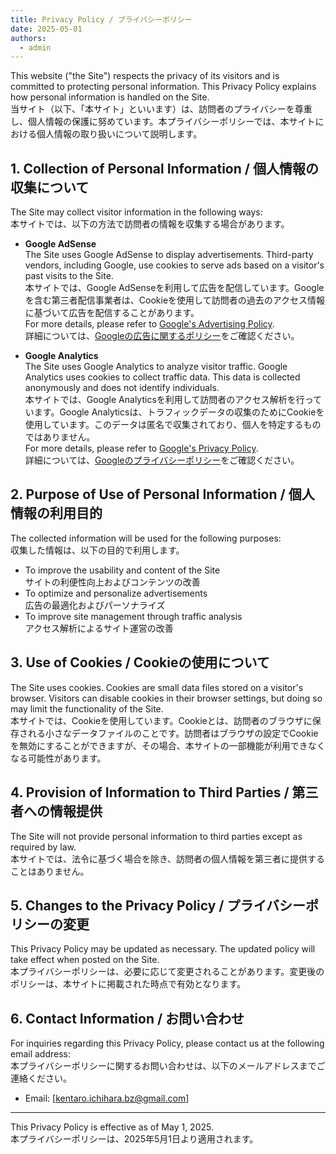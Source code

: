 ```yaml
---
title: Privacy Policy / プライバシーポリシー
date: 2025-05-01
authors:
  - admin
---
```


This website ("the Site") respects the privacy of its visitors and is committed to protecting personal information. This Privacy Policy explains how personal information is handled on the Site.  
当サイト（以下、「本サイト」といいます）は、訪問者のプライバシーを尊重し、個人情報の保護に努めています。本プライバシーポリシーでは、本サイトにおける個人情報の取り扱いについて説明します。

## 1. Collection of Personal Information / 個人情報の収集について

The Site may collect visitor information in the following ways:  
本サイトでは、以下の方法で訪問者の情報を収集する場合があります。

- **Google AdSense**  
  The Site uses Google AdSense to display advertisements. Third-party vendors, including Google, use cookies to serve ads based on a visitor's past visits to the Site.  
  本サイトでは、Google AdSenseを利用して広告を配信しています。Googleを含む第三者配信事業者は、Cookieを使用して訪問者の過去のアクセス情報に基づいて広告を配信することがあります。  
  For more details, please refer to [Google's Advertising Policy](https://policies.google.com/technologies/ads?hl=en).  
  詳細については、[Googleの広告に関するポリシー](https://policies.google.com/technologies/ads?hl=ja)をご確認ください。

- **Google Analytics**  
  The Site uses Google Analytics to analyze visitor traffic. Google Analytics uses cookies to collect traffic data. This data is collected anonymously and does not identify individuals.  
  本サイトでは、Google Analyticsを利用して訪問者のアクセス解析を行っています。Google Analyticsは、トラフィックデータの収集のためにCookieを使用しています。このデータは匿名で収集されており、個人を特定するものではありません。  
  For more details, please refer to [Google's Privacy Policy](https://policies.google.com/privacy?hl=en).  
  詳細については、[Googleのプライバシーポリシー](https://policies.google.com/privacy?hl=ja)をご確認ください。

## 2. Purpose of Use of Personal Information / 個人情報の利用目的

The collected information will be used for the following purposes:  
収集した情報は、以下の目的で利用します。

- To improve the usability and content of the Site  
  サイトの利便性向上およびコンテンツの改善
- To optimize and personalize advertisements  
  広告の最適化およびパーソナライズ
- To improve site management through traffic analysis  
  アクセス解析によるサイト運営の改善

## 3. Use of Cookies / Cookieの使用について

The Site uses cookies. Cookies are small data files stored on a visitor's browser. Visitors can disable cookies in their browser settings, but doing so may limit the functionality of the Site.  
本サイトでは、Cookieを使用しています。Cookieとは、訪問者のブラウザに保存される小さなデータファイルのことです。訪問者はブラウザの設定でCookieを無効にすることができますが、その場合、本サイトの一部機能が利用できなくなる可能性があります。

## 4. Provision of Information to Third Parties / 第三者への情報提供

The Site will not provide personal information to third parties except as required by law.  
本サイトでは、法令に基づく場合を除き、訪問者の個人情報を第三者に提供することはありません。

## 5. Changes to the Privacy Policy / プライバシーポリシーの変更

This Privacy Policy may be updated as necessary. The updated policy will take effect when posted on the Site.  
本プライバシーポリシーは、必要に応じて変更されることがあります。変更後のポリシーは、本サイトに掲載された時点で有効となります。

## 6. Contact Information / お問い合わせ

For inquiries regarding this Privacy Policy, please contact us at the following email address:  
本プライバシーポリシーに関するお問い合わせは、以下のメールアドレスまでご連絡ください。

- Email: [kentaro.ichihara.bz@gmail.com]  

---

This Privacy Policy is effective as of May 1, 2025.  
本プライバシーポリシーは、2025年5月1日より適用されます。
